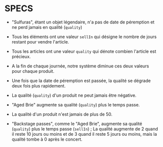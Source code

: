 ﻿# SPECS

- "Sulfuras", étant un objet légendaire, n'a pas de date de péremption et ne perd jamais en qualité (`quality`)

- Tous les éléments ont une valeur `sellIn` qui désigne le nombre de jours restant pour vendre l'article.
- Tous les articles ont une valeur `quality` qui dénote combien l'article est précieux.
- A la fin de chaque journée, notre système diminue ces deux valeurs pour chaque produit.
- Une fois que la date de péremption est passée, la qualité se dégrade deux fois plus rapidement.
- La qualité (`quality`) d'un produit ne peut jamais être négative.




- "Aged Brie" augmente sa qualité (`quality`) plus le temps passe.
- La qualité d'un produit n'est jamais de plus de 50.


- "Backstage passes", comme le "Aged Brie", augmente sa qualité (`quality`) plus le temps passe (`sellIn`) ; La qualité augmente de 2 quand il reste 10 jours ou moins et de 3 quand il reste 5 jours ou moins, mais la qualité tombe à 0 après le concert.
